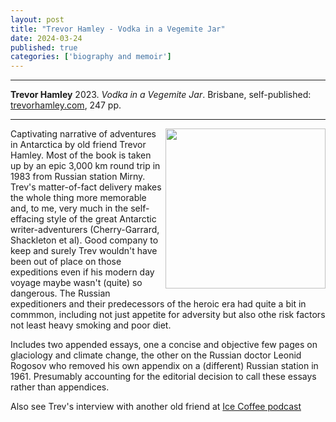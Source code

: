 ```yaml
---
layout: post
title: "Trevor Hamley - Vodka in a Vegemite Jar"
date: 2024-03-24
published: true
categories: ['biography and memoir']
---
```



***
<b>Trevor Hamley</b> 2023. _Vodka in a Vegemite Jar_. Brisbane, self-published: [trevorhamley.com](https://www.trevorhamley.com/), 247 pp.

***


<img width="256" align="right" src="https://images-na.ssl-images-amazon.com/images/S/compressed.photo.goodreads.com/books/1701824098i/203299093.jpg" alt=""> 

Captivating narrative of adventures in Antarctica by old friend Trevor Hamley.  Most of the book is taken up by an epic 3,000 km round trip in 1983 from Russian station Mirny.  Trev's matter-of-fact delivery makes the whole thing more memorable and, to me, very much in the self-effacing style of the great Antarctic writer-adventurers (Cherry-Garrard, Shackleton et al). Good company to keep and surely Trev wouldn't have been out of place on those expeditions even if his modern day voyage maybe wasn't (quite) so dangerous. The Russian expeditioners and their predecessors of the heroic era had quite a bit in commmon, including not just appetite for adversity but also othe risk factors not least heavy smoking and poor diet.    

Includes two appended essays, one a concise and objective few pages on glaciology and climate change, the other on the Russian doctor Leonid Rogosov who removed his own appendix on a (different) Russian station in 1961.  Presumably accounting for the editorial decision to call these essays rather than appendices.

Also see Trev's interview with another old friend at [Ice Coffee podcast](https://icecoffeepodcast.wordpress.com/2023/12/01/152-vodka-in-a-vegemite-jar-interview-with-trevor-hamley/)
